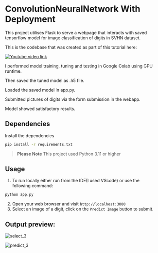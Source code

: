 
# ConvolutionNeuralNetwork With Deployment
This project utilises Flask to serve a webpage that interacts with saved tensorflow model for image classification of digits in SVHN dataset. 

This is the codebase that was created as part of this tutorial here:

[![Youtube video link](https://i9.ytimg.com/vi_webp/kbLSJIWFLQA/mq1.webp?sqp=CKSV86gG-oaymwEmCMACELQB8quKqQMa8AEB-AH-CYAC0AWKAgwIABABGEggWChlMA8=&rs=AOn4CLCJA3nBVL4PABo_EuwEP98DX-4DBg)](https://youtu.be/kbLSJIWFLQA)

I performed model training, tuning and testing in Google Colab using GPU runtime.

Then saved the tuned model as .h5 file.

Loaded the saved model in app.py.

Submitted pictures of digits via the form submission in the webapp.

Model showed satisfactory results.

## Dependencies
Install the dependencies 
``` bash
pip install -r requirements.txt
```

> **Please Note** This project used Python 3.11 or higher 

## Usage
1. To run locally either run from the IDE(I used VScode) or use the following command:
```bash
python app.py
```

2. Open your web browser and visit `http://localhost:3000`
3. Select an image of a digit,  click on the `Predict Image` button to submit.

## Output preview:


![select_3](https://github.com/bishwa221/cnn_w_deployment/assets/94813630/71d0474b-a9f2-46f4-bc8e-04331cf263be)



![predict_3](https://github.com/bishwa221/cnn_w_deployment/assets/94813630/3ea29065-e057-4f2c-9757-a6c6260dd7f3)


